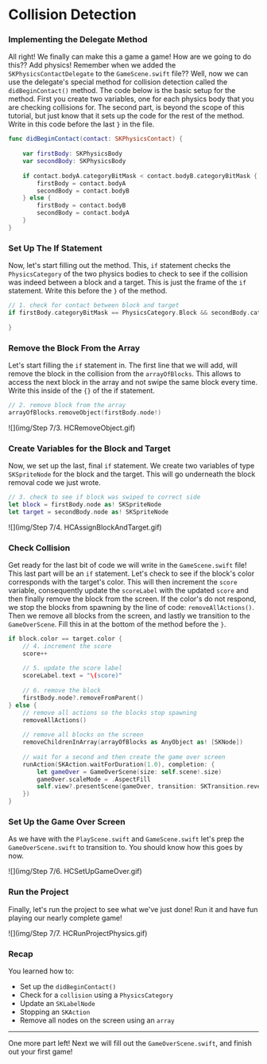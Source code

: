 # Collision Detection

### Implementing the Delegate Method

All right! We finally can make this a game a game! How are we going to do this?? Add physics! Remember when we added the `SKPhysicsContactDelegate` to the `GameScene.swift` file?? Well, now we can use the delegate's special method for collision detection called the `didBeginContact()` method. The code below is the basic setup for the method. First you create two variables, one for each physics body that you are checking collisions for. The second part, is beyond the scope of this tutorial, but just know that it sets up the code for the rest of the method. Write in this code before the last `}` in the file.

```swift
func didBeginContact(contact: SKPhysicsContact) {
        
	var firstBody: SKPhysicsBody
	var secondBody: SKPhysicsBody
        
	if contact.bodyA.categoryBitMask < contact.bodyB.categoryBitMask {
		firstBody = contact.bodyA
		secondBody = contact.bodyB
	} else {
		firstBody = contact.bodyB
		secondBody = contact.bodyA
	}
}
```
   
### Set Up The If Statement

Now, let's start filling out the method. This, `if` statement checks the `PhysicsCategory` of the two physics bodies to check to see if the collision was indeed between a block and a target. This is just the frame of the `if` statement. Write this before the `}` of the method.

```swift
// 1. check for contact between block and target
if firstBody.categoryBitMask == PhysicsCategory.Block && secondBody.categoryBitMask == PhysicsCategory.Target {
            
}
```
    
### Remove the Block From the Array

Let's start filling the `if` statement in. The first line that we will add, will remove the block in the collision from the `arrayOfBlocks`. This allows to access the next block in the array and not swipe the same block every time. Write this inside of the `{}` of the if statement.

```swift
// 2. remove block from the array
arrayOfBlocks.removeObject(firstBody.node!)
```
    
![](img/Step 7/3. HCRemoveObject.gif)
      
### Create Variables for the Block and Target

Now, we set up the last, final `if` statement. We create two variables of type `SKSpriteNode` for the block and the target. This will go underneath the block removal code we just wrote.

```swift
// 3. check to see if block was swiped to correct side
let block = firstBody.node as! SKSpriteNode
let target = secondBody.node as! SKSpriteNode
```
    
![](img/Step 7/4. HCAssignBlockAndTarget.gif)

### Check Collision

Get ready for the last bit of code we will write in the `GameScene.swift` file! This last part will be an `if` statement. Let's check to see if the block's color corresponds with the target's color. This will then increment the `score` variable, consequently update the `scoreLabel` with the updated `score` and then finally remove the block from the screen. If the color's do not respond, we stop the blocks from spawning by the line of code: `removeAllActions()`. Then we remove all blocks from the screen, and lastly we transition to the `GameOverScene`. Fill this in at the bottom of the method before the `}`.

```swift
if block.color == target.color {
	// 4. increment the score
	score++
                
	// 5. update the score label
	scoreLabel.text = "\(score)"
                
	// 6. remove the block
	firstBody.node?.removeFromParent()
} else {
	// remove all actions so the blocks stop spawning
	removeAllActions()
                
	// remove all blocks on the screen
	removeChildrenInArray(arrayOfBlocks as AnyObject as! [SKNode])
                
	// wait for a second and then create the game over screen
	runAction(SKAction.waitForDuration(1.0), completion: {
		let gameOver = GameOverScene(size: self.scene!.size)
		gameOver.scaleMode = .AspectFill
		self.view?.presentScene(gameOver, transition: SKTransition.revealWithDirection(.Left, duration: 0.5))
	})
}
```
	
### Set Up the Game Over Screen

As we have with the `PlayScene.swift` and `GameScene.swift` let's prep the `GameOverScene.swift` to transition to. You should know how this goes by now.

![](img/Step 7/6. HCSetUpGameOver.gif)

### Run the Project

Finally, let's run the project to see what we've just done! Run it and have fun playing our nearly complete game!

![](img/Step 7/7. HCRunProjectPhysics.gif)

### Recap

You learned how to:

* Set up the `didBeginContact()`
* Check for a `collision` using a `PhysicsCategory`
* Update an `SKLabelNode`
* Stopping an `SKAction`
* Remove all nodes on the screen using an `array`

--------------------------------------------------------------------------------

One more part left! Next we will fill out the `GameOverScene.swift`, and finish out your first game!
